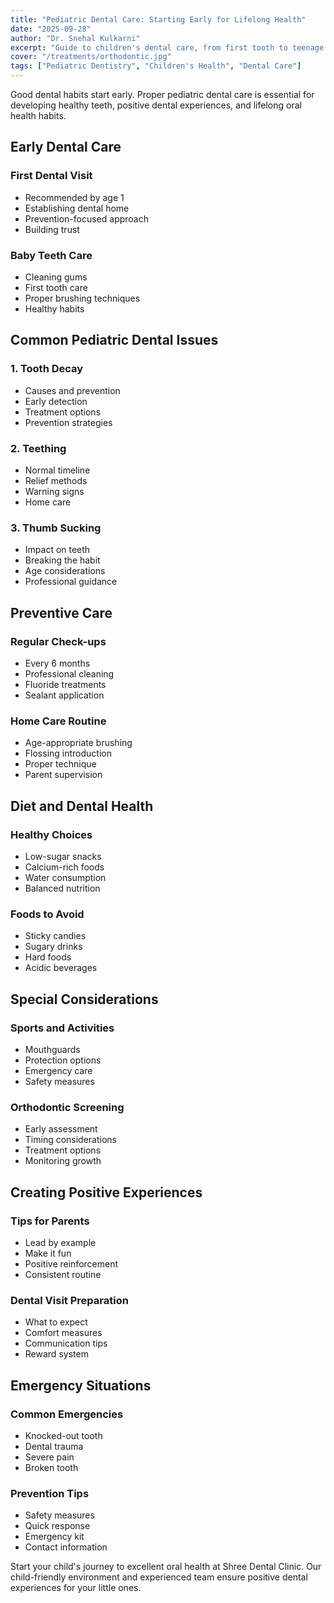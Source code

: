 ```yaml
---
title: "Pediatric Dental Care: Starting Early for Lifelong Health"
date: "2025-09-28"
author: "Dr. Snehal Kulkarni"
excerpt: "Guide to children's dental care, from first tooth to teenage years, ensuring a lifetime of healthy smiles."
cover: "/treatments/orthodontic.jpg"
tags: ["Pediatric Dentistry", "Children's Health", "Dental Care"]
---
```


Good dental habits start early. Proper pediatric dental care is essential for developing healthy teeth, positive dental experiences, and lifelong oral health habits.

## Early Dental Care

### First Dental Visit
- Recommended by age 1
- Establishing dental home
- Prevention-focused approach
- Building trust

### Baby Teeth Care
- Cleaning gums
- First tooth care
- Proper brushing techniques
- Healthy habits

## Common Pediatric Dental Issues

### 1. Tooth Decay
- Causes and prevention
- Early detection
- Treatment options
- Prevention strategies

### 2. Teething
- Normal timeline
- Relief methods
- Warning signs
- Home care

### 3. Thumb Sucking
- Impact on teeth
- Breaking the habit
- Age considerations
- Professional guidance

## Preventive Care

### Regular Check-ups
- Every 6 months
- Professional cleaning
- Fluoride treatments
- Sealant application

### Home Care Routine
- Age-appropriate brushing
- Flossing introduction
- Proper technique
- Parent supervision

## Diet and Dental Health

### Healthy Choices
- Low-sugar snacks
- Calcium-rich foods
- Water consumption
- Balanced nutrition

### Foods to Avoid
- Sticky candies
- Sugary drinks
- Hard foods
- Acidic beverages

## Special Considerations

### Sports and Activities
- Mouthguards
- Protection options
- Emergency care
- Safety measures

### Orthodontic Screening
- Early assessment
- Timing considerations
- Treatment options
- Monitoring growth

## Creating Positive Experiences

### Tips for Parents
- Lead by example
- Make it fun
- Positive reinforcement
- Consistent routine

### Dental Visit Preparation
- What to expect
- Comfort measures
- Communication tips
- Reward system

## Emergency Situations

### Common Emergencies
- Knocked-out tooth
- Dental trauma
- Severe pain
- Broken tooth

### Prevention Tips
- Safety measures
- Quick response
- Emergency kit
- Contact information

Start your child's journey to excellent oral health at Shree Dental Clinic. Our child-friendly environment and experienced team ensure positive dental experiences for your little ones.